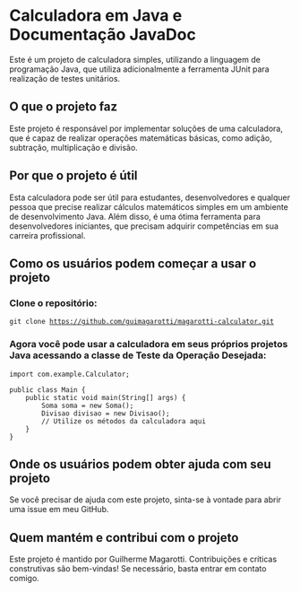 # Calculadora em Java e Documentação JavaDoc

Este é um projeto de calculadora simples, utilizando a linguagem de programação Java, que utiliza adicionalmente a ferramenta JUnit para realização de testes unitários.

## O que o projeto faz

Este projeto é responsável por implementar soluções de uma calculadora, que é capaz de realizar operações matemáticas básicas, como adição, subtração, multiplicação e divisão.

## Por que o projeto é útil

Esta calculadora pode ser útil para estudantes, desenvolvedores e qualquer pessoa que precise realizar cálculos matemáticos simples em um ambiente de desenvolvimento Java. Além disso, é uma ótima ferramenta para desenvolvedores iniciantes, que precisam adquirir competências em sua carreira profissional.

## Como os usuários podem começar a usar o projeto
### Clone o repositório:
   <code>git clone https://github.com/guimagarotti/magarotti-calculator.git</code>

### Agora você pode usar a calculadora em seus próprios projetos Java acessando a classe de Teste da Operação Desejada:

```
import com.example.Calculator;

public class Main {
    public static void main(String[] args) {
        Soma soma = new Soma();
        Divisao divisao = new Divisao();
        // Utilize os métodos da calculadora aqui
    }
}
```

## Onde os usuários podem obter ajuda com seu projeto
  Se você precisar de ajuda com este projeto, sinta-se à vontade para abrir uma issue em meu GitHub.

## Quem mantém e contribui com o projeto
  Este projeto é mantido por Guilherme Magarotti. Contribuições e críticas construtivas são bem-vindas! Se necessário, basta entrar em contato comigo.
